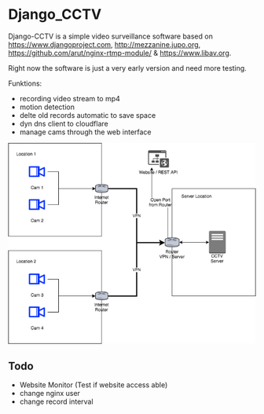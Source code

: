 # Django_CCTV

Django-CCTV is a simple video surveillance software based on https://www.djangoproject.com, http://mezzanine.jupo.org,
https://github.com/arut/nginx-rtmp-module/ & https://www.libav.org.

Right now the software is just a very early version and need more testing.

Funktions:
- recording video stream to mp4
- motion detection
- delte old records automatic to save space
- dyn dns client to cloudflare
- manage cams through the web interface

![Django-CCTV Overview](docs/_static/overview.png)

## Todo

- Website Monitor (Test if website access able)
- change nginx user
- change record interval